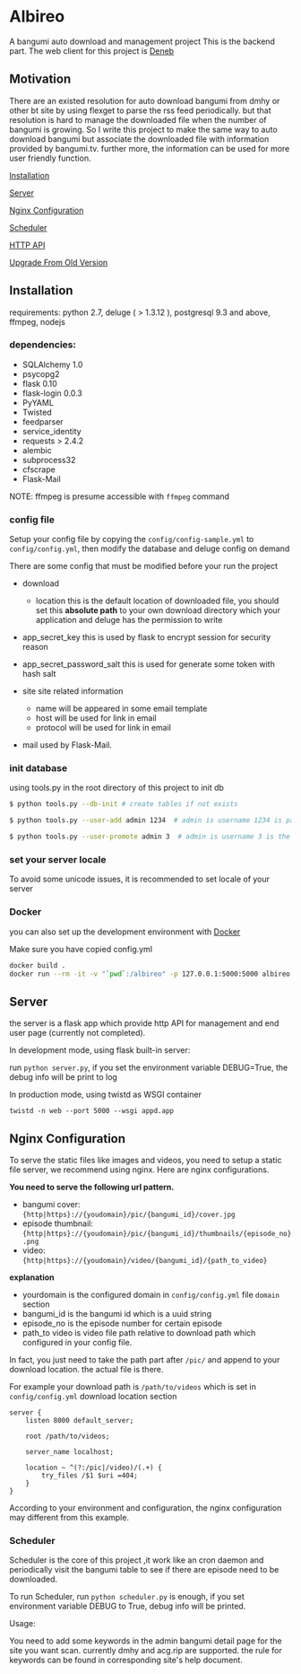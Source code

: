 # Albireo
A bangumi auto download and management project
This is the backend part.
The web client for this project is [Deneb](https://github.com/lordfriend/Deneb)

## Motivation

There are an existed resolution for auto download bangumi from dmhy or other bt site by using flexget to parse the rss feed periodically. but that resolution is hard to manage the downloaded
file when the number of bangumi is growing. So I write this project to make the same way to auto download bangumi but associate the downloaded file with information provided by bangumi.tv.
further more, the information can be used for more user friendly function.

[Installation](#installation)

[Server](#server)

[Nginx Configuration](#nginx-configuration)

[Scheduler](#scheduler)

[HTTP API](https://github.com/lordfriend/Albireo/wiki/HTTP-API)

[Upgrade From Old Version](https://github.com/lordfriend/Albireo/blob/master/alembic/README.md)

## Installation

requirements: python 2.7, deluge ( > 1.3.12 ), postgresql 9.3 and above, ffmpeg, nodejs

### dependencies:

- SQLAlchemy 1.0
- psycopg2
- flask 0.10
- flask-login 0.0.3
- PyYAML
- Twisted
- feedparser
- service_identity
- requests > 2.4.2
- alembic
- subprocess32
- cfscrape
- Flask-Mail

NOTE: ffmpeg is presume accessible with `ffmpeg` command

### config file

Setup your config file by copying the `config/config-sample.yml` to `config/config.yml`, then modify the database and deluge config on demand

There are some config that must be modified before your run the project

- download
    - location this is the default location of downloaded file, you should set this **absolute path** to your own download directory which your application and deluge has the permission to write

- app_secret_key this is used by flask to encrypt session for security reason

- app_secret_password_salt this is used for generate some token with hash salt

- site site related information
    - name will be appeared in some email template
    - host will be used for link in email
    - protocol will be used for link in email
    
- mail used by Flask-Mail.

### init database

using tools.py in the root directory of this project to init db

```bash
$ python tools.py --db-init # create tables if not exists

$ python tools.py --user-add admin 1234  # admin is username 1234 is password

$ python tools.py --user-promote admin 3  # admin is username 3 is the level, currently means super user
```

### set your server locale

To avoid some unicode issues, it is recommended to set locale of your server

### Docker
you can also set up the development environment with [Docker](https://www.docker.com/)

Make sure you have copied config.yml

```bash
docker build .
docker run --rm -it -v "`pwd`:/albireo" -p 127.0.0.1:5000:5000 albireo
```

## Server

the server is a flask app which provide http API for management and end user page (currently not completed).

In development mode, using flask built-in server:

run `python server.py`, if you set the environment variable DEBUG=True, the debug info will be print to log

In production mode, using twistd as WSGI container

```shell
twistd -n web --port 5000 --wsgi appd.app
```

## Nginx Configuration

To serve the static files like images and videos, you need to setup a static file server, we recommend using nginx.
Here are nginx configurations.

**You need to serve the following url pattern.**

- bangumi cover: `{http|https}://{youdomain}/pic/{bangumi_id}/cover.jpg`
- episode thumbnail: `{http|https}://{youdomain}/pic/{bangumi_id}/thumbnails/{episode_no}.png`
- video: `{http|https}://{youdomain}/video/{bangumi_id}/{path_to_video}`

**explanation**
- yourdomain is the configured domain in `config/config.yml` file `domain` section
- bangumi_id is the bangumi id which is a uuid string
- episode_no is the episode number for certain episode
- path_to video is video file path relative to download path which configured in your config file.

In fact, you just need to take the path part after `/pic/` and append to your download location. the actual file is there.

For example your download path is `/path/to/videos` which is set in `config/config.yml` download location section

```nginx
server {
	listen 8000 default_server;
	
	root /path/to/videos;
	
	server_name localhost;
	
	location ~ ^(?:/pic|/video)/(.+) {
		try_files /$1 $uri =404;
	}
}
```

According to your environment and configuration, the nginx configuration may different from this example.


### Scheduler

Scheduler is the core of this project ,it work like an cron daemon and periodically visit the bangumi table to see if there are episode need to be downloaded.

To run Scheduler, run `python scheduler.py` is enough, if you set environment variable DEBUG to True, debug info will be printed.

Usage:

You need to add some keywords in the admin bangumi detail page for the site you want scan. currently dmhy and acg.rip are supported. the rule for keywords can be found in
 corresponding site's help document.